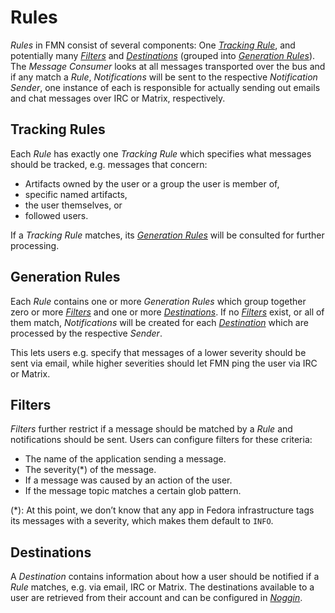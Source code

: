 # Rules

*Rules* in FMN consist of several components: One [*Tracking Rule*](#tracking-rules), and
potentially many [*Filters*](#filters) and [*Destinations*](#destinations) (grouped into
[*Generation Rules*](#generation-rules)). The *Message Consumer* looks at all messages transported
over the bus and if any match a *Rule*, *Notifications* will be sent to the respective *Notification
Sender*, one instance of each is responsible for actually sending out emails and chat messages over
IRC or Matrix, respectively.

## Tracking Rules

Each *Rule* has exactly one *Tracking Rule* which specifies what messages should be tracked, e.g.
messages that concern:

* Artifacts owned by the user or a group the user is member of,
* specific named artifacts,
* the user themselves, or
* followed users.

If a *Tracking Rule* matches, its [*Generation Rules*](#generation-rules) will be consulted for
further processing.

## Generation Rules

Each *Rule* contains one or more *Generation Rules* which group together zero or more
[*Filters*](#filters) and one or more [*Destinations*](#destinations). If no [*Filters*](#filters)
exist, or all of them match, *Notifications* will be created for each [*Destination*](#destinations)
which are processed by the respective *Sender*.

This lets users e.g. specify that messages of a lower severity should be sent via email, while
higher severities should let FMN ping the user via IRC or Matrix.

## Filters

*Filters* further restrict if a message should be matched by a *Rule* and notifications should be
sent. Users can configure filters for these criteria:

* The name of the application sending a message.
* The severity(\*) of the message.
* If a message was caused by an action of the user.
* If the message topic matches a certain glob pattern.

(\*): At this point, we don’t know that any app in Fedora infrastructure tags its messages with a
severity, which makes them default to `INFO`.

## Destinations

A *Destination* contains information about how a user should be notified if a *Rule* matches, e.g.
via email, IRC or Matrix. The destinations available to a user are retrieved from their account and
can be configured in [*Noggin*](https://accounts.fedoraproject.org).
